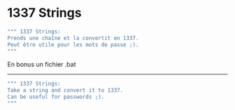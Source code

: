 # 1337 Strings

```bash
""" 1337 Strings:
Prends une chaîne et la convertit en 1337.
Peut être utile pour les mots de passe ;).
"""
```

En bonus un fichier .bat 

---

```bash
""" 1337 Strings:
Take a string and convert it to 1337.
Can be useful for passwords ;).
"""
```